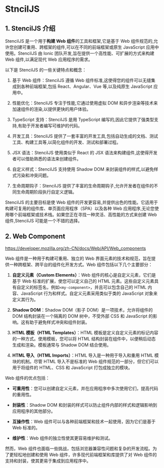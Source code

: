 # StncilJS

## 1. StencilJS 介绍

StencilJS 是一个用于**构建 Web 组件**的工具和框架,它是基于 Web 组件规范的,允许您创建可重用、跨框架的组件,可以在不同的前端框架或原生 JavaScript 应用中使用。StencilJS 由 Ionic 团队开发,旨在提供一个高性能、可扩展的方式来构建 Web 组件,以满足现代 Web 应用程序的需求。

以下是 StencilJS 的一些关键特点和概念：

1. 基于 Web 组件：StencilJS 遵循 Web 组件标准,这使得您的组件可以无缝集成到各种前端框架,包括 React、Angular、Vue 等,以及纯原生 JavaScript 应用中。

2. 性能优化：StencilJS 专注于性能,它通过使用虚拟 DOM 和异步渲染等技术来加速组件的渲染,以提供更快的用户体验。

3. TypeScript 支持：StencilJS 是用 TypeScript 编写的,因此它提供了强类型支持,有助于开发者编写可维护的代码。

4. 开发工具：StencilJS 提供了一套丰富的开发工具,包括自动生成的文档、测试工具、构建工具等,以简化组件的开发、测试和部署过程。

5. JSX 语法：StencilJS 使用类似于 React 的 JSX 语法来构建组件,这使得开发者可以借助熟悉的语法来创建组件。

6. 自定义样式：StencilJS 支持使用 Shadow DOM 来封装组件的样式,以避免样式污染和冲突问题。

7. 生命周期钩子：StencilJS 提供了丰富的生命周期钩子,允许开发者在组件的不同生命周期阶段执行自定义逻辑。

StencilJS 的主要目标是使 Web 组件的开发更容易,并提供出色的性能。它适用于构建可复用的组件库、单页面应用程序（SPA）以及各种 Web 应用程序,无论您使用哪个前端框架或技术栈。如果您正在寻找一种灵活、高性能的方式来创建 Web 组件,StencilJS 可能是一个不错的选择。

## 2. Web Component

https://developer.mozilla.org/zh-CN/docs/Web/API/Web_components

Web 组件是一种用于构建可重用、独立的 Web 界面元素的技术和规范，旨在提供一种跨框架、跨平台的组件化开发方式。Web 组件包括以下几个主要部分：

1. **自定义元素（Custom Elements）**：Web 组件的核心是自定义元素，它们是基于 Web 标准的扩展，使您可以定义自己的 HTML 元素。这些自定义元素具有自定义的标签名，例如`<my-component>`，并且可以包含自己的 HTML 内容、JavaScript 行为和样式。自定义元素采用类似于类的 JavaScript 对象来定义其行为。

2. **Shadow DOM**：Shadow DOM（影子 DOM）是一项技术，允许将组件的 DOM 结构封装在一个隔离的 DOM 树中，不受外部 CSS 和 JavaScript 的影响。这有助于避免样式冲突和组件封装。

3. **HTML 模板（HTML Templates）**：HTML 模板是定义自定义元素的标记内容的一种方式。使用模板，您可以将 HTML 结构封装在组件中，以便稍后动态生成和渲染。模板通常与 Shadow DOM 结合使用。

4. **HTML 导入（HTML Imports）**：HTML 导入是一种用于导入和重用 HTML 模块的机制。尽管 HTML 导入不是标准的 Web 组件规范的一部分，但它们可以用于将组件的 HTML、CSS 和 JavaScript 打包成独立的模块。

Web 组件的优点包括：

- **可重用性**：您可以创建自定义元素，并在应用程序中多次使用它们，提高代码的重用性。

- **封装性**：Shadow DOM 和封装的样式可以防止组件内部的样式和逻辑影响到应用程序的其他部分。

- **互操作性**：Web 组件可以与各种前端框架和技术一起使用，因为它们是基于 Web 标准的。

- **维护性**：Web 组件的独立性使其更容易维护和测试。

然而，Web 组件也面临一些挑战，包括浏览器兼容性问题和复杂的开发流程。为了更轻松地创建和使用 Web 组件，许多现代前端框架和库提供了对 Web 组件的支持和封装，使其更易于集成到应用程序中。
